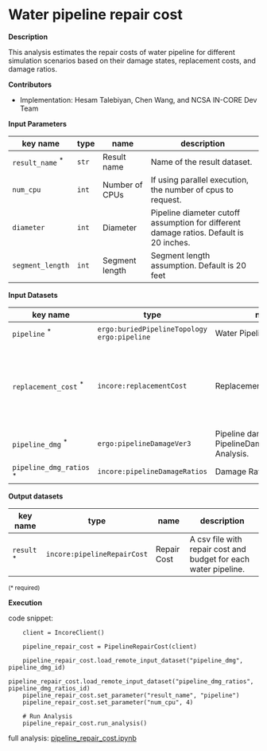 # Water pipeline repair cost

**Description**

This analysis estimates the repair costs of water pipeline for different simulation scenarios based on 
their damage states, replacement costs, and damage ratios.

**Contributors**

- Implementation: Hesam Talebiyan, Chen Wang, and NCSA IN-CORE Dev Team


**Input Parameters**

| key name                   | type  | name           | description                                                                            |
|----------------------------|-------|----------------|----------------------------------------------------------------------------------------|
| `result_name` <sup>*</sup> | `str` | Result name    | Name of the result dataset.                                                            |
| `num_cpu`                  | `int` | Number of CPUs | If using parallel execution, the number of cpus to request.                            |
| `diameter`                 | `int` | Diameter       | Pipeline diameter cutoff assumption for different damage ratios. Default is 20 inches. |
| `segment_length`           | `int` | Segment length | Segment length assumption. Default is 20 feet                                          |


**Input Datasets**

| key name                           | type                                              | name                                                    | description                                                                |
|------------------------------------|---------------------------------------------------|---------------------------------------------------------|----------------------------------------------------------------------------|
| `pipeline` <sup>*</sup>            | `ergo:buriedPipelineTopology`<br/>`ergo:pipeline` | Water Pipeline                                          | Water Pipeline.                                                            |
| `replacement_cost` <sup>*</sup>    | `incore:replacementCost`                          | Replacement Cost                                        | Repair cost of the node in the complete damage state (= Replacement cost). |
| `pipeline_dmg` <sup>*</sup>        | `ergo:pipelineDamageVer3`                         | Pipeline damage from PipelineDamageRepairRate Analysis. |
| `pipeline_dmg_ratios` <sup>*</sup> | `incore:pipelineDamageRatios`                     | Damage Ratios Table                                     | Damage Ratios Table.                                                       |

**Output datasets** 

| key name              | type                        | name        | description                                                     |
|-----------------------|-----------------------------|-------------|-----------------------------------------------------------------|
| `result` <sup>*</sup> | `incore:pipelineRepairCost` | Repair Cost | A csv file with repair cost and budget for each water pipeline. |

<small>(* required)</small>

**Execution**

code snippet:

```
    client = IncoreClient()
    
    pipeline_repair_cost = PipelineRepairCost(client)

    pipeline_repair_cost.load_remote_input_dataset("pipeline_dmg", pipeline_dmg_id)
    pipeline_repair_cost.load_remote_input_dataset("pipeline_dmg_ratios", pipeline_dmg_ratios_id)
    pipeline_repair_cost.set_parameter("result_name", "pipeline")
    pipeline_repair_cost.set_parameter("num_cpu", 4)

    # Run Analysis
    pipeline_repair_cost.run_analysis()

```

full analysis: [pipeline_repair_cost.ipynb](https://github.com/IN-CORE/incore-docs/blob/main/notebooks/pipeline_repair_cost.ipynb)
